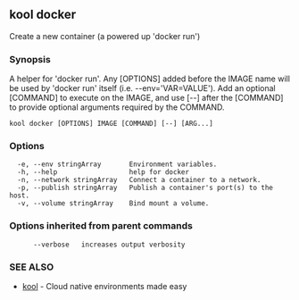 ## kool docker

Create a new container (a powered up 'docker run')

### Synopsis

A helper for 'docker run'. Any [OPTIONS] added before the
IMAGE name will be used by 'docker run' itself (i.e. --env='VAR=VALUE').
Add an optional [COMMAND] to execute on the IMAGE, and use [--] after
the [COMMAND] to provide optional arguments required by the COMMAND.

```
kool docker [OPTIONS] IMAGE [COMMAND] [--] [ARG...]
```

### Options

```
  -e, --env stringArray       Environment variables.
  -h, --help                  help for docker
  -n, --network stringArray   Connect a container to a network.
  -p, --publish stringArray   Publish a container's port(s) to the host.
  -v, --volume stringArray    Bind mount a volume.
```

### Options inherited from parent commands

```
      --verbose   increases output verbosity
```

### SEE ALSO

* [kool](kool)	 - Cloud native environments made easy

